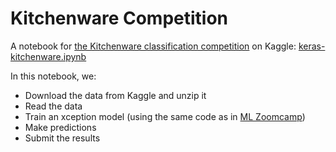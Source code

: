 # Kitchenware Competition

A notebook for [the Kitchenware classification competition](https://www.kaggle.com/competitions/kitchenware-classification/) on Kaggle: [keras-kitchenware.ipynb](keras-kitchenware.ipynb)

In this notebook, we:

- Download the data from Kaggle and unzip it
- Read the data
- Train an xception model (using the same code as in [ML Zoomcamp](http://mlzoomcamp.com))
- Make predictions
- Submit the results

